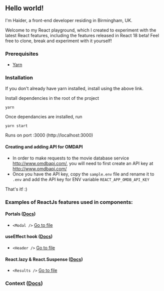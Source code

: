 ## Hello world!
I'm Haider, a front-end developer residing in Birmingham, UK.

Welcome to my React playground, which I created to experiment with the latest React features, including the features released in React 18 beta! Feel free to clone, break and experiment with it yourself! 

### Prerequisites
- [Yarn](https://yarnpkg.com/en/docs/install)

### Installation
If you don't already have yarn installed, install using the above link.

Install dependencies in the root of the project

`yarn`

Once dependancies are installed, run

`yarn start`

Runs on port :3000 (http://localhost:3000)

#### Creating and adding API for OMDAPI

- In order to make requests to the movie database service http://www.omdbapi.com/, you will need to first create an API key at http://www.omdbapi.com/
- Once you have the API key, copy the `sample.env` file and rename it to `.env` and add the API key for ENV variable `REACT_APP_OMDB_API_KEY`

That's it! :)


### Examples of ReactJs features used in components:

#### Portals ([Docs](https://reactjs.org/docs/portals.html))
-  `<Modal />` [Go to file](./src/components/Modal/Modal.tsx)


#### useEffect hook ([Docs](https://reactjs.org/docs/hooks-reference.html#useeffect))
- `<Header />` [Go to file](./src/components/Header/Header.tsx)

#### React.lazy & React.Suspense ([Docs](https://reactjs.org/docs/react-api.html#reactlazy))
- `<Results />` [Go to file](./src/views/Results/Results.tsx)

### Context ([Docs](https://reactjs.org/docs/context.html))
